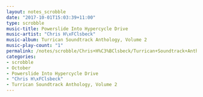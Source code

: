 ```yaml
---
layout: notes_scrobble
date: "2017-10-01T15:03:39+11:00"
type: scrobble
music-title: Powerslide Into Hypercycle Drive
music-artist: "Chris H\xFClsbeck"
music-album: Turrican Soundtrack Anthology, Volume 2
music-play-count: "1"
permalink: /notes/scrobble/Chris+H%C3%BClsbeck/Turrican+Soundtrack+Anthology%2C+Volume+2/9be1c90c1c4362b3db02043f113df97938c4330e.html
categories:
- scrobble
- October
- Powerslide Into Hypercycle Drive
- "Chris H\xFClsbeck"
- Turrican Soundtrack Anthology, Volume 2
---
```


